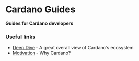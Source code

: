 # Cardano Guides

**Guides for Cardano developers**

### Useful links

- [Deep Dive] - A great overall view of Cardano's ecosystem
- [Motivation] - Why Cardano?

[deep dive]: https://coinmarketcap.com/alexandria/article/a-deep-dive-into-cardano
[motivation]: https://why.cardano.org/en/introduction/motivation/
